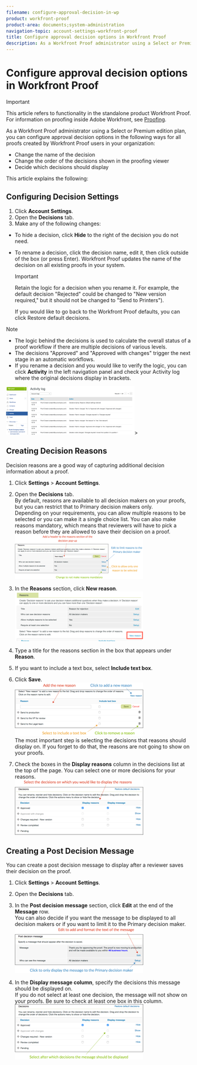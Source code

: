 ```yaml
---
filename: configure-approval-decision-in-wp
product: workfront-proof
product-area: documents;system-administration
navigation-topic: account-settings-workfront-proof
title: Configure approval decision options in Workfront Proof
description: As a Workfront Proof administrator using a Select or Premium edition plan, you can configure approval decision options in the following ways for all proofs created by Workfront Proof users in your organization:
---
```


# Configure approval decision options in Workfront Proof

>[!IMPORTANT]
>
>This article refers to functionality in the standalone product Workfront Proof. For information on proofing inside Adobe Workfront, see [Proofing](../../../review-and-approve-work/proofing/proofing.md).

As a Workfront Proof administrator using a Select or Premium edition plan, you can configure approval decision options in the following ways for all proofs created by Workfront Proof users in your organization:

* Change the name of the decision
* Change the order of the decisions shown in the proofing viewer
* Decide which decisions should display

This article explains the following:

## Configuring Decision Settings

1. Click **Account Settings**.
1. Open the **Decisions** tab.
1. Make any of the following changes:

  * To hide a decision, click **Hide** to the right of the decision you do not need.
  * To rename a decision, click the decision name, edit it, then click outside of the box (or press Enter). Workfront Proof updates the name of the decision on all existing proofs in your system.

    >[!IMPORTANT]
    >
    >Retain the logic for a decision when you rename it. For example, the default decision "Rejected" could be changed to "New version required," but it should not be changed to "Send to Printers").

    If you would like to go back to the Workfront Proof defaults, you can click Restore default decisions.

>[!NOTE]
>
>* The logic behind the decisions is used to calculate the overall status of a proof workflow if there are multiple decisions of various levels.
>* The decisions "Approved" and "Approved with changes" trigger the next stage in an automatic workflows.
>* If you rename a decision and you&nbsp;would like to verify the logic, you can click **Activity** in the left navigation panel and check your Activity log where&nbsp;the original decisions display in brackets.
>
>  ![2016-12-20_1921.png](assets/2016-12-20-1921-350x132.png)>

## Creating Decision Reasons

Decision reasons are a good way of capturing additional decision information about a proof.&nbsp;

1. Click **Settings** > **Account Settings**.

1. Open the **Decisions** tab.  
   By default, reasons are available to all decision makers on your proofs, but you can restrict that to Primary decision makers only.  
   Depending on your requirements, you can allow multiple reasons to be selected or you can make it a single choice list. You can also make reasons mandatory, which means that reviewers will have to pick a reason before they are allowed to save their decision on a proof.  
   ![Reasons_setup.png](assets/reasons-setup-350x121.png)

1. In the **Reasons** section, click **New reason**.  
   ![New_reason.png](assets/new-reason-350x135.png)

1. Type a title for the reasons section in the box that appears under **Reason**.
1. If you want to include a text box, select **Include text box**.
1. Click **Save**.   
   ![reasons_setup_2.png](assets/reasons-setup-2-350x146.png)  
   The most important step is selecting the decisions that reasons should display on. If you forget to do that, the reasons are not going to show on your proofs.

1. Check the boxes in the **Display reasons** column in the decisions list at the top of the page. You can select one or more decisions for your reasons.  
   ![reasons_-_decision_selection.png](assets/reasons---decision-selection-350x150.png)

## Creating a Post Decision Message

You can create a post decision message to display after a reviewer saves their decision on the proof.&nbsp;

1. Click **Settings** > **Account Settings**.

1. Open the **Decisions** tab.
1. In the **Post decision message** section, click **Edit** at the end of the **Message** row.  
   You can also decide if you want the message to be displayed to all decision makers or if you want to limit it to the Primary decision maker.  
   ![post_decision_message_set_up.png](assets/post-decision-message-set-up-350x125.png)

1. In the&nbsp;**Display message column**, specify the decisions this message should be displayed on.   
   If you do not&nbsp;select at least one decision, the message will not&nbsp;show on your proofs. Be sure to check at least one box in this column.  
   ![post_decision_message_set_up_2.png](assets/post-decision-message-set-up-2-350x151.png)

